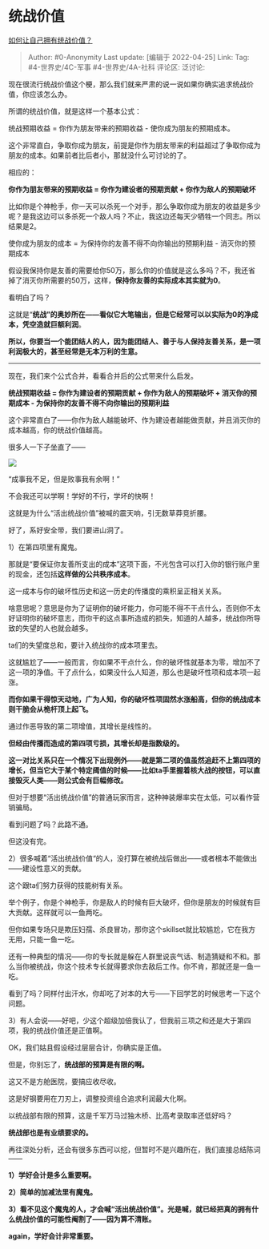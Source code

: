 # 统战价值
[如何让自己拥有统战价值？](https://www.zhihu.com/question/522859520/answer/2455639935)

> Author: #0-Anonymity
> Last update: [编辑于 2022-04-25]
> Link:
> Tag: #4-世界史/4C-军事 #4-世界史/4A-社科
> 评论区:
> 泛讨论:

现在很流行统战价值这个梗，那么我们就来严肃的说一说如果你确实追求统战价值，你应该怎么办。

所谓的统战价值，就是这样一个基本公式：

统战预期收益 = 你作为朋友带来的预期收益 - 使你成为朋友的预期成本。

这个非常直白，争取你成为朋友，前提是你作为朋友带来的利益超过了争取你成为朋友的成本。如果前者比后者小，那就没什么可讨论的了。

相应的：

**你作为朋友带来的预期收益 = 你作为建设者的预期贡献 + 你作为敌人的预期破坏**

比如你是个神枪手，你一天可以杀死一个对手，那么争取你成为朋友的收益是多少呢？是我这边可以多杀死一个敌人吗？不止，我这边还每天少牺牲一个同志。所以结果是2。

使你成为朋友的成本 = 为保持你的友善不得不向你输出的预期利益 - 消灭你的预期成本

假设我保持你是友善的需要给你50万，那么你的价值就是这么多吗？不，我还省掉了消灭你所需要的50万，这样，**保持你友善的实际成本其实就为0**。

看明白了吗？

这就是“**统战”的奥妙所在——**看似它大笔输出，但是它经常可以以**实际为0的净成本，凭空造就巨额利润**。

**所以，你要当一个能团结人的人，因为能团结人、善于与人保持友善关系，是一项利润极大的，甚至经常是无本万利的生意。**

---

现在，我们来个公式合并，看看合并后的公式带来什么启发。

**统战预期收益 = 你作为建设者的预期贡献 + 你作为敌人的预期破坏 + 消灭你的预期成本 - 为保持你的友善不得不向你输出的预期利益**

这个非常直白了——你作为敌人越能破坏、作为建设者越能做贡献，并且消灭你的成本越高，你的统战价值越高。

很多人一下子坐直了——

![](https://pica.zhimg.com/50/v2-942927fcb63a0ca0aeca8b36bd6758c4_720w.jpg?source=1940ef5c)

“成事我不足，但是败事我有余啊！”

不会我还可以学啊！学好的不行，学坏的快啊！

这就是为什么“活出统战价值”被喊的震天响，引无数草莽竞折腰。

好了，系好安全带，我们要进山洞了。

1）在第四项里有魔鬼。

那就是“要保证你友善所支出的成本”这项下面，不光包含可以打入你的银行账户里的现金，还包括**这样做的公共秩序成本**。

这一成本与你的破坏性历史和这一历史的传播度的乘积呈正相关关系。

啥意思呢？意思是你为了证明你的破坏能力，你可能不得不干点什么，否则你不太好证明你的破坏意志，而你干的这点事所造成的损失，知道的人越多，统战你所导致的失望的人也就会越多。

ta们的失望度总和，要计入统战你的成本项里去。

这就尴尬了——一般而言，你如果不干点什么，你的破坏性就基本为零，增加不了这一项的净值。干了点什么，如果没什么人知道，那么也是破坏性项和成本项一起涨。

**而你如果干得惊天动地，广为人知，你的破坏性项固然水涨船高，但你的统战成本则干脆会从桅杆顶上起飞。**

通过作恶导致的第二项增值，其增长是线性的。

**但经由传播而造成的第四项亏损，其增长却是指数级的。**

**这一对比关系只在一个情况下出现例外——就是第二项的值虽然追赶不上第四项的增长，但当它大于某个特定阈值的时候——比如ta手里握着核大战的按钮，可以直接毁灭人类——则公式会有巨幅修改。**

但对于想要“活出统战价值”的普通玩家而言，这种神装爆率实在太低，可以看作营销骗局。

看到问题了吗？此路不通。

但这没有完。

2）很多喊着“活出统战价值“的人，没打算在被统战后做出——或者根本不能做出——建设性意义的贡献。

这个跟ta们努力获得的技能树有关系。

举个例子，你是个神枪手，你是敌人的时候有巨大破坏，但你是朋友的时候就有巨大贡献。这样就可以一鱼两吃。

但你如果专场只是欺压妇孺、杀良冒功，那你这个skillset就比较尴尬，它在我方无用，只能一鱼一吃。

还有一种典型的情况——你的专长就是躲在人群里说丧气话、制造猜疑和不和。那么当你被统战，你这个技术专长就得要求你去敌后工作。你不肯，那就还是一鱼一吃。

看到了吗？同样付出汗水，你却吃了对本的大亏——下回学艺的时候思考一下这个问题。

3）有人会说——好吧，少这个超级加倍我认了，但我前三项之和还是大于第四项，我的统战价值还是正值啊。

OK，我们姑且假设经过层层合计，你确实是正值。

但是，你别忘了，**统战部的预算是有限的啊。**

这又不是方舱医院，要搞应收尽收。

这是好钢要用在刀刃上，调整投资组合追求利润最大化啊。

以统战部有限的预算，这是千军万马过独木桥、比高考录取率还低好吗？

**统战部也是有业绩要求的。**

再往深处分析，还会有很多东西可以挖，但暂时不是兴趣所在，我们直接总结陈词——

**1）学好会计是多么重要啊。**

**2）简单的加减法里有魔鬼。**

**3）看不见这个魔鬼的人，才会喊“活出统战价值”。光是喊，就已经把真的拥有什么统战价值的可能性阉割了——因为算不清账。**

**again，学好会计非常重要。**
